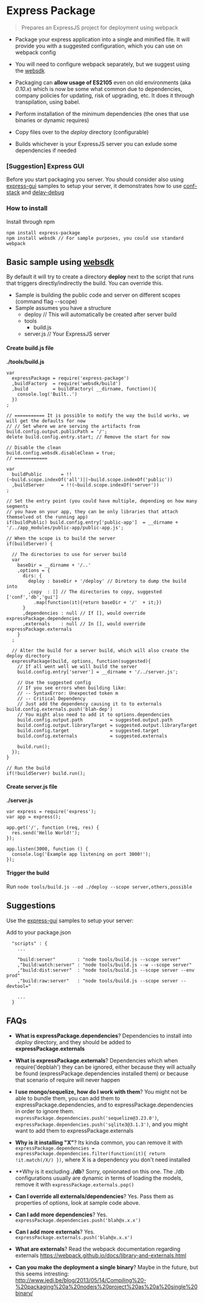 # Express Package

> Prepares an ExpressJS project for deployment using webpack

- Package your express application into a single and minified file. It will provide you with a suggested configuration, which you can use on webpack config

- You will need to configure webpack separately, but we suggest using the [websdk](https://www.npmjs.com/package/websdk)

- Packaging can **allow usage of ES2105** even on old environments (aka *0.10.x*) which is now be some what common due to dependencies, company policies for updating, risk of upgrading, etc. It does it through transpilation, using babel.

- Perform installation of the minimum dependencies (the ones that use binaries or dynamic requires)

- Copy files over to the *deploy* directory (configurable)

- Builds whichever is your ExpressJS server you can exlude some dependencies if needed


### [Suggestion] Express GUI

Before you start packaging you server. You should consider also using [express-gui](https://www.npmjs.com/package/express-gui) samples to setup your server, it demonstrates how to use [conf-stack](https://www.npmjs.com/package/conf-stack) and [delay-debug](https://www.npmjs.com/package/delay-debug)

### How to install

Install through npm
```
npm install express-package
npm install websdk // For sample purposes, you could use standard webpack
```

## Basic sample using [websdk](https://www.npmjs.com/package/websdk)

By default it will try to create a directory **deploy** next to the script that runs that triggers directly/indirectly the build. You can override this.

- Sample is building the public code and server on different scopes (command flag --scope)
- Sample assumes you have a structure
  + deploy // This will automatically be created after server  build
  + tools
    * build.js
  + server.js // Your ExpressJS server

#### Create build.js file

**./tools/build.js**
```
var
  expressPackage = require('express-package')
  ,buildFactory  = require('websdk/build')
  ,build         = buildFactory( __dirname, function(){
    console.log('Built..') 
  })
;

// =========== It is possible to modify the way the build works, we will get the defaults for now
// // Set where we are serving the artifacts from
build.config.output.publicPath = '/';
delete build.config.entry.start; // Remove the start for now

// Disable the clean
build.config.websdk.disableClean = true;
// ============

var
  buildPublic       = !!(~build.scope.indexOf('all')||~build.scope.indexOf('public'))
  ,buildServer      = !!(~build.scope.indexOf('server'))
;

// Set the entry point (you could have multiple, depending on how many segments
// you have on your app, they can be only libraries that attach themselved ot the running app)
if(buildPublic) build.config.entry['public-app']  = __dirname + '/../app_modules/public-app/public-app.js';

// When the scope is to build the server
if(buildServer) {

  // The directories to use for server build
  var 
    baseDir = __dirname + '/..'
    ,options = {
      dirs: {
        deploy : baseDir + '/deploy' // Diretory to dump the build into
        ,copy  : [] // The directories to copy, suggested ['conf','db','gui']
          .map(function(it){return baseDir + '/'  + it;})
      }
      ,dependencies : null // If [], would override expressPackage.dependencies
      ,externals    : null // In [], would override expressPackage.externals
    }
  ;

  // Alter the build for a server build, which will also create the deploy directory
  expressPackage(build, options, function(suggested){
    // If all went well we will build the server
    build.config.entry['server'] = __dirname + '/../server.js';

    // Use the suggested config
    // If you see errors when building like:
    // -- SyntaxError: Unexpected token m
    // -- Critical Dependency
    // Just add the dependency causing it to to externals build.config.externals.push('blah-dep')
    // You might also need to add it to options.dependencies
    build.config.output.path          = suggested.output.path
    build.config.output.libraryTarget = suggested.output.libraryTarget
    build.config.target               = suggested.target
    build.config.externals            = suggested.externals

    build.run();
  });
}

// Run the build
if(!buildServer) build.run();
```


#### Create server.js file
**./server.js**
```
var express = require('express');
var app = express();

app.get('/', function (req, res) {
  res.send('Hello World!');
});

app.listen(3000, function () {
  console.log('Example app listening on port 3000!');
});
```

#### Trigger the build

Run ```node tools/build.js --od ./deploy --scope server,others,possible```

## Suggestions

Use the [express-gui](https://www.npmjs.com/package/express-gui) samples to setup your server:

Add to your package.json
```
  "scripts" : {
    ...

    "build:server"        : "node tools/build.js --scope server"
    ,"build:watch:server" : "node tools/build.js --w --scope server"
    ,"build:dist:server"  : "node tools/build.js --scope server --env prod"
    ,"build:raw:server"   : "node tools/build.js --scope server --devtool="

    ...
  }
```

## FAQs

- **What is expressPackage.dependencies**? Dependencies to install into *deploy* directory, and they should be added to **expressPackage.externals**

- **What is expressPackage.externals**? Dependencies which when require('depblah') they can be ignored, either because they will actually be found (expressPackage.dependencies installed them) or because that scenario of require will never happen

- **I use mongo/sequelize, how do I work with them**? You might not be able to bundle them, you can add them to expressPackage.dependencies, and to expressPackage.dependencies in order to ignore them. ```expressPackage.dependencies.push('sequelize@3.23.0')```, ```expressPackage.dependencies.push('sqlite3@3.1.3')```, and you might want to add them to expressPackage.externals

- **Why is it installing "X"**? Its kinda common, you can remove it with ```expressPackage.dependencies = expressPackage.dependencies.filter(function(it){ return !it.match(/X/) })```, where X is a dependency you don't need installed

- **Why is it excluding **./db**? Sorry, opnionated on this one. The ./db configurations usually are dynamic in terms of loading the models, remove it with ```expressPackage.externals.pop()```

- **Can I override all externals/dependencies**? Yes. Pass them as properties of options, look at sample code above.

- **Can I add more dependencies**? Yes. ```expressPackage.dependencies.push('blah@x.x.x')```

- **Can I add more externals**? Yes. ```expressPackage.externals.push('blah@x.x.x')```

- **What are externals**? Read the webpack documentation regarding externals https://webpack.github.io/docs/library-and-externals.html

- **Can you make the deployment a single binary**? Maybe in the future, but this seems intresting: http://www.jedi.be/blog/2013/05/14/Compiling%20-%20packaging%20a%20nodejs%20project%20as%20a%20single%20binary/
